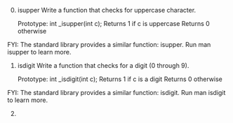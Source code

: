 0. isupper
Write a function that checks for uppercase character.

    Prototype: int _isupper(int c);
    Returns 1 if c is uppercase
    Returns 0 otherwise

FYI: The standard library provides a similar function: isupper. Run man isupper to learn more.

1. isdigit
Write a function that checks for a digit (0 through 9).

    Prototype: int _isdigit(int c);
    Returns 1 if c is a digit
    Returns 0 otherwise

FYI: The standard library provides a similar function: isdigit. Run man isdigit to learn more.

2. 